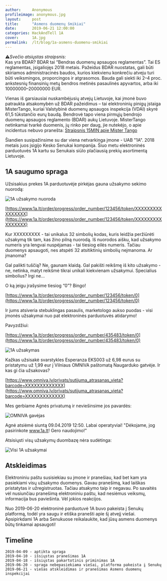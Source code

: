 ```yaml
---
author:     Anonymous
profileimage: anonymous.jpg
layout:     post
title:      "Asmens duomenų šmikiai"
date:       2019-06-21 12:00:00
categories: HackAndTell 1A
cover:      1A.jpg
permalink:  /lt/blog/1a-asmens-duomenu-smikiai
---
```


⚠️*Svečio atsiųstas straipsnis:*  
Kas yra BDAR? BDAR tai  “Bendras duomenų apsaugos reglamentas”. Tai ES reglamentas, įsigaliojęs 2018 metais. Pažeidus BDAR nuostatas, gali būti skiriamos administracinės baudos, kurios kiekvienu konkrečiu atveju turi būti veiksmingos, proporcingos ir atgrasomos. Bauda gali siekti iki 2–4 proc. ankstesnių finansinių metų bendros metinės pasaulinės apyvartos, arba iki 10000000–20000000 EUR.

Vienas iš garsiausiai nuskambėjusių atvejų Lietuvoje, kai įmonė buvo patraukta atsakomybėn už BDAR pažeidimus – tai elektroninių pinigų įstaiga MisterTango, kuriai Valstybinė duomenų apsaugos inspekcija (VDAI) skyrė 61,5 tūkstančio eurų baudą. Bendrovė tapo viena pirmųjų bendrojo duomenų apsaugos reglamento (BDAR) aukų Lietuvoje. MisterTango netinkamai tvarkė duomenis, jų rinko per daug, jie nutekėjo, o apie incidentus nebuvo pranešta: [Straipsnis 15MIN apie Mister Tango](https://www.15min.lt/verslas/naujiena/bendroves/bdar-auka-mistertango-nubausta-61-5-tukstanciu-euru-bauda-663-1145494)

Šiandien susipažinsime su dar viena netvarkinga įmone - UAB "1A". 2018 metais juos įsigijo Kesko Senukai kompanija. Šiuo metu elektroninės parduotuvės 1A kartu su Senukais siūlo plačiausią prekių asortimentą Lietuvoje.

## 1A saugumo spraga

Užsisakius prekes 1A parduotuvėje pirkėjas gauna užsakymo sekimo nuorodą:

![1A užsakymo nuoroda](1A_nuoroda.jpg)

[https://www.1a.lt/order/progress/order_number/123456/token/XXXXXXXXXXXXXXXX](https://www.1a.lt/order/progress/order_number/123456/token/XXXXXXXXXXXXXXXX)

Kur XXXXXXXXX - tai unikalus 32 simbolių kodas, kuris leidžia peržiūrėti užsakymą tik tam, kas žino pilną nuorodą. Iš nuorodos aišku, kad užsakymo numeris yra lengvai nuspėjamas - tai tiesiog eilės numeris. Tačiau duomenys apsaugoti, nes atspėti 32 atsitiktinių simbolių neįmanoma. Ar įmanoma?

Gal palikti tuščią? Ne, gaunam klaidą. Gal pakišti reikšmę iš kito užsakymo - ne, netinka, matyt reikšmė tikrai unikali kiekvienam užsakymui. Specialius simbolius? Irgi ne…

O ką jeigu įrašysime tiesiog “0”? Bingo!

[https://www.1a.lt/order/progress/order_number/123456/token/0](https://www.1a.lt/order/progress/order_number/123456/token/0)

Ir jums atsiveria stebuklingas pasaulis, marketologo aukso puodas - visi įmonės užsakymai nuo pat elektroninės parduotuvės atidarymo!

Pavyzdžiui:

[https://www.1a.lt/order/progress/order_number/435483/token/0](https://www.1a.lt/order/progress/order_number/435483/token/0)

![1A užsakymas](1A_uzsakymas.jpg)

Kažkas užsisakė svarstykles Esperanza EKS003 už 6,98 eurus su pristatymu už 1,99 eur į Vilniaus OMNIVA paštomatą Naugarduko gatvėje. Ir kas gi čia užsakovas?

[https://www.omniva.lv/privats/sutijuma_atrasanas_vieta?barcode=XXXXXXXXXXXXX](https://www.omniva.lv/privats/sutijuma_atrasanas_vieta?barcode=XXXXXXXXXXXXX)

Mes gerbiame Agnės privatumą ir neviešinsime jos pavardės:

![OMNIVA gavėjas](1A_omniva.jpg)

Agnė atsiėmė siuntą 09.04.2019 12:50. Labai operatyviai! "Dėkojame, jog pasirinkote www.1a.lt! Gero naudojimo!"

Atsisiųsti visų užsakymų duombazę nėra sudėtinga:

![Visi 1A užsakymai](1A_visi_uzsakymai.jpg)



## Atskleidimas

Elektroniniu paštu susisiekiau su įmone ir pranešiau, kad bet kam yra pasiekiami visų užsakymo duomenys. Gavau pranešimą, kad laiškas pristatytas ir užregistruotas. Tačiau atsakymo taip ir negavau. Po savaitės vėl nusiunčiau pranešimą elektroniniu paštu, kad nesiėmus veiksmų, informacija bus paviešinta. Vėl jokios reakcijos.

Nuo 2019-06-20 elektroninė parduotuvė 1A buvo pakeista į Senukų platformą, todėl yra saugu ir etiška pranešti apie šį atvejį viešai. Apsipirkdami 1A arba Senukuose reikalaukite, kad jūsų asmens duomenys būtų tinkamai apsaugoti!


## Timeline

```
2019-04-09 - aptikta spraga
2019-04-10 - išsiųstas pranešimas 1A
2019-04-18 - išsiųstas pakartotinis priminimas 1A
2019-06-20 - spraga nebepasiekiama viešai, platforma pakeista į Senukų
2019-06-21 - viešas atskleidimas ir pranešimas Asmens duomenų inspekcijai
```